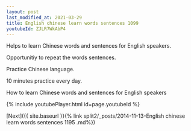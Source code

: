 ```yaml
---
layout: post
last_modified_at: 2021-03-29
title: English chinese learn words sentences 1099 
youtubeId: ZJLR7WkAbP4
---
```

 
 
Helps to learn Chinese words and sentences for English speakers.

Opportunitiy to repeat the words sentences. 

Practice Chinese language. 
 
10 minutes practice every day. 
 
How to learn Chinese words and sentences for English speakers 
 
{% include youtubePlayer.html id=page.youtubeId %}
 
 
[Next]({{ site.baseurl }}{% link  split2/_posts/2014-11-13-English chinese learn words sentences 1195 .md%})
 
